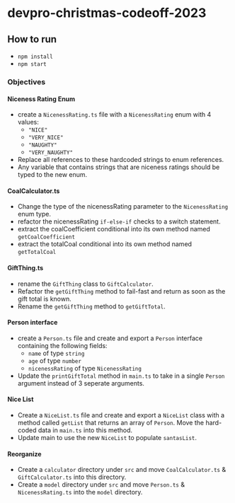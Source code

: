 # devpro-christmas-codeoff-2023

## How to run

- `npm install`
- `npm start`

### Objectives

#### Niceness Rating Enum

- create a `NicenessRating.ts` file with a `NicenessRating` enum with 4 values:
  - `"NICE"`
  - `"VERY_NICE"`
  - `"NAUGHTY"`
  - `"VERY_NAUGHTY"`
- Replace all references to these hardcoded strings to enum references. 
- Any variable that contains strings that are niceness ratings should be typed to the new enum.

#### CoalCalculator.ts

- Change the type of the nicenessRating parameter to the `NicenessRating` enum type.
- refactor the nicenessRating `if-else-if` checks to a switch statement.
- extract the coalCoefficient conditional into its own method named `getCoalCoefficient`
- extract the totalCoal conditional into its own method named `getTotalCoal`

#### GiftThing.ts

- rename the `GiftThing` class to `GiftCalculator`.
- Refactor the `getGiftThing` method to fail-fast and return as soon as the gift total is known.
- Rename the `getGiftThing` method to `getGiftTotal`. 

#### Person interface

- create a `Person.ts` file and create and export a `Person` interface containing the following fields:
  - `name` of type `string`
  - `age` of type `number`
  - `nicenessRating` of type `NicenessRating`
- Update the `printGiftTotal` method in `main.ts` to take in a single `Person` argument instead of 3 seperate arguments. 

#### Nice List

- Create a `NiceList.ts` file and create and export a `NiceList` class with a method called `getList` that returns an array of `Person`. Move the hard-coded data in `main.ts` into this method.
- Update main to use the new `NiceList` to populate `santasList`.

#### Reorganize
- Create a `calculator` directory under `src` and move `CoalCalculator.ts` & `GiftCalculator.ts` into this directory. 
- Create a `model` directory under `src` and move `Person.ts` & `NicenessRating.ts` into the `model` directory.